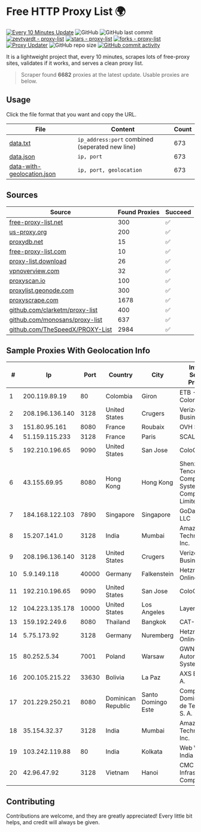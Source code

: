 
# Free HTTP Proxy List 🌍

[![Every 10 Minutes Update](https://github.com/mertguvencli/http-proxy-list/actions/workflows/main.yml/badge.svg?branch=main)](https://github.com/mertguvencli/http-proxy-list/actions/workflows/main.yml)
![GitHub](https://img.shields.io/github/license/mertguvencli/http-proxy-list)
![GitHub last commit](https://img.shields.io/github/last-commit/mertguvencli/http-proxy-list)
[![zevtyardt - proxy-list](https://img.shields.io/static/v1?label=zevtyardt&message=proxy-list&color=blue&logo=github)](https://github.com/zevtyardt/proxy-list "Go to GitHub repo")
[![stars - proxy-list](https://img.shields.io/github/stars/zevtyardt/proxy-list?style=social)](https://github.com/zevtyardt/proxy-list)
[![forks - proxy-list](https://img.shields.io/github/forks/zevtyardt/proxy-list?style=social)](https://github.com/zevtyardt/proxy-list)
[![Proxy Updater](https://github.com/zevtyardt/proxy-list/workflows/Proxy%20Updater/badge.svg)](https://github.com/zevtyardt/proxy-list/actions?query=workflow:"Proxy+Updater")
![GitHub repo size](https://img.shields.io/github/repo-size/zevtyardt/proxy-list)
[![GitHub commit activity](https://img.shields.io/github/commit-activity/m/zevtyardt/proxy-list?logo=commits)](https://github.com/zevtyardt/proxy-list/commits/main)

It is a lightweight project that, every 10 minutes, scrapes lots of free-proxy sites, validates if it works, and serves a clean proxy list.

> Scraper found **6682** proxies at the latest update. Usable proxies are below.

## Usage

Click the file format that you want and copy the URL.

|File|Content|Count|
|----|-------|-----|
|[data.txt](https://raw.githubusercontent.com/mertguvencli/http-proxy-list/main/proxy-list/data.txt)|`ip_address:port` combined (seperated new line)|673|
|[data.json](https://raw.githubusercontent.com/mertguvencli/http-proxy-list/main/proxy-list/data.json)|`ip, port`|673|
|[data-with-geolocation.json](https://raw.githubusercontent.com/mertguvencli/http-proxy-list/main/proxy-list/data-with-geolocation.json)|`ip, port, geolocation`|673|

## Sources

|Source|Found Proxies|Succeed|
|------|-------------|-------|
|[free-proxy-list.net](https://free-proxy-list.net)|300|✅|
|[us-proxy.org](https://www.us-proxy.org)|200|✅|
|[proxydb.net](http://proxydb.net)|15|✅|
|[free-proxy-list.com](https://free-proxy-list.com/?page=&port=&type%5B%5D=http&type%5B%5D=https&up_time=0&search=Search)|10|✅|
|[proxy-list.download](https://www.proxy-list.download/HTTP)|26|✅|
|[vpnoverview.com](https://vpnoverview.com/privacy/anonymous-browsing/free-proxy-servers)|32|✅|
|[proxyscan.io](https://www.proxyscan.io)|100|✅|
|[proxylist.geonode.com](https://proxylist.geonode.com/api/proxy-list?limit=300&page=1&sort_by=lastChecked&sort_type=desc&protocols=http,https)|300|✅|
|[proxyscrape.com](https://api.proxyscrape.com/v2/?request=displayproxies&protocol=http&timeout=10000&country=all&ssl=all&anonymity=all)|1678|✅|
|[github.com/clarketm/proxy-list](https://raw.githubusercontent.com/clarketm/proxy-list/master/proxy-list-raw.txt)|400|✅|
|[github.com/monosans/proxy-list](https://raw.githubusercontent.com/monosans/proxy-list/main/proxies/http.txt)|637|✅|
|[github.com/TheSpeedX/PROXY-List](https://raw.githubusercontent.com/TheSpeedX/PROXY-List/master/http.txt)|2984|✅|


## Sample Proxies With Geolocation Info

|#|Ip|Port|Country|City|Internet Service Provider|
|-|--|----|-------|----|-------------------------|
|1|200.119.89.19|80|Colombia|Giron|ETB - Colombia|
|2|208.196.136.140|3128|United States|Crugers|Verizon Business|
|3|151.80.95.161|8080|France|Roubaix|OVH SAS|
|4|51.159.115.233|3128|France|Paris|SCALEWAY|
|5|192.210.196.65|9090|United States|San Jose|ColoCrossing|
|6|43.155.69.95|8080|Hong Kong|Hong Kong|Shenzhen Tencent Computer Systems Company Limited|
|7|184.168.122.103|7890|Singapore|Singapore|GoDaddy.com, LLC|
|8|15.207.141.0|3128|India|Mumbai|Amazon Technologies Inc.|
|9|208.196.136.140|3128|United States|Crugers|Verizon Business|
|10|5.9.149.118|40000|Germany|Falkenstein|Hetzner Online GmbH|
|11|192.210.196.65|9090|United States|San Jose|ColoCrossing|
|12|104.223.135.178|10000|United States|Los Angeles|LayerHost|
|13|159.192.249.6|8080|Thailand|Bangkok|CAT-BB|
|14|5.75.173.92|3128|Germany|Nuremberg|Hetzner Online GmbH|
|15|80.252.5.34|7001|Poland|Warsaw|GWNET Autonomus System|
|16|200.105.215.22|33630|Bolivia|La Paz|AXS Bolivia S. A.|
|17|201.229.250.21|8080|Dominican Republic|Santo Domingo Este|Compañía Dominicana de Teléfonos S. A.|
|18|35.154.32.37|3128|India|Mumbai|Amazon Technologies Inc.|
|19|103.242.119.88|80|India|Kolkata|Web Werks India Pvt. Ltd.|
|20|42.96.47.92|3128|Vietnam|Hanoi|CMC Telecom Infrastructure Company|



## Contributing

Contributions are welcome, and they are greatly appreciated! Every
little bit helps, and credit will always be given.

